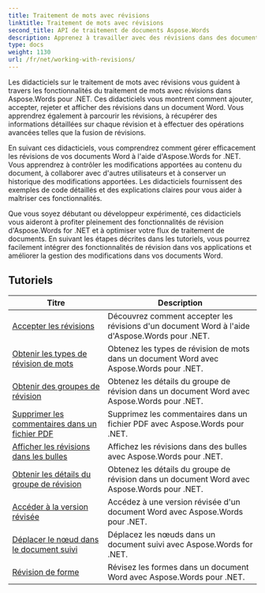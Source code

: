 ```yaml
---
title: Traitement de mots avec révisions
linktitle: Traitement de mots avec révisions
second_title: API de traitement de documents Aspose.Words
description: Apprenez à travailler avec des révisions dans des documents Word à l'aide d'Aspose.Words pour .NET. Tutoriels étape par étape avec un exemple de code pour gérer et afficher les révisions.
type: docs
weight: 1130
url: /fr/net/working-with-revisions/
---
```

Les didacticiels sur le traitement de mots avec révisions vous guident à travers les fonctionnalités du traitement de mots avec révisions dans Aspose.Words pour .NET. Ces didacticiels vous montrent comment ajouter, accepter, rejeter et afficher des révisions dans un document Word. Vous apprendrez également à parcourir les révisions, à récupérer des informations détaillées sur chaque révision et à effectuer des opérations avancées telles que la fusion de révisions.

En suivant ces didacticiels, vous comprendrez comment gérer efficacement les révisions de vos documents Word à l'aide d'Aspose.Words for .NET. Vous apprendrez à contrôler les modifications apportées au contenu du document, à collaborer avec d'autres utilisateurs et à conserver un historique des modifications apportées. Les didacticiels fournissent des exemples de code détaillés et des explications claires pour vous aider à maîtriser ces fonctionnalités.

Que vous soyez débutant ou développeur expérimenté, ces didacticiels vous aideront à profiter pleinement des fonctionnalités de révision d'Aspose.Words for .NET et à optimiser votre flux de traitement de documents. En suivant les étapes décrites dans les tutoriels, vous pourrez facilement intégrer des fonctionnalités de révision dans vos applications et améliorer la gestion des modifications dans vos documents Word.

 ## Tutoriels
| Titre | Description |
| --- | --- |
| [Accepter les révisions](./accept-revisions/) | Découvrez comment accepter les révisions d'un document Word à l'aide d'Aspose.Words pour .NET. |
| [Obtenir les types de révision de mots](./get-revision-types/) | Obtenez les types de révision de mots dans un document Word avec Aspose.Words pour .NET. |
| [Obtenir des groupes de révision](./get-revision-groups/) | Obtenez les détails du groupe de révision dans un document Word avec Aspose.Words pour .NET. |
| [Supprimer les commentaires dans un fichier PDF](./remove-comments-in-pdf/) | Supprimez les commentaires dans un fichier PDF avec Aspose.Words pour .NET. |
| [Afficher les révisions dans les bulles](./show-revisions-in-balloons/) | Affichez les révisions dans des bulles avec Aspose.Words pour .NET. |
| [Obtenir les détails du groupe de révision](./get-revision-group-details/) | Obtenez les détails du groupe de révision dans un document Word avec Aspose.Words pour .NET. |
| [Accéder à la version révisée](./access-revised-version/) | Accédez à une version révisée d'un document Word avec Aspose.Words pour .NET. |
| [Déplacer le nœud dans le document suivi](./move-node-in-tracked-document/) | Déplacez les nœuds dans un document suivi avec Aspose.Words for .NET. |
| [Révision de forme](./shape-revision/) | Révisez les formes dans un document Word avec Aspose.Words pour .NET. |